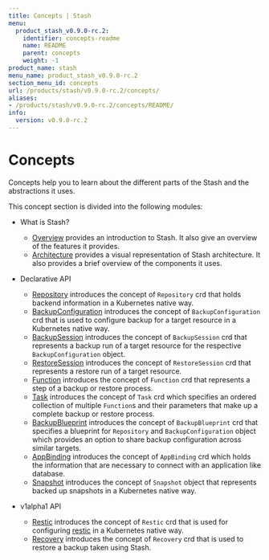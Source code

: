 ```yaml
---
title: Concepts | Stash
menu:
  product_stash_v0.9.0-rc.2:
    identifier: concepts-readme
    name: README
    parent: concepts
    weight: -1
product_name: stash
menu_name: product_stash_v0.9.0-rc.2
section_menu_id: concepts
url: /products/stash/v0.9.0-rc.2/concepts/
aliases:
- /products/stash/v0.9.0-rc.2/concepts/README/
info:
  version: v0.9.0-rc.2
---
```


# Concepts

Concepts help you to learn about the different parts of the Stash and the abstractions it uses.

This concept section is divided into the following modules:

- What is Stash?
  - [Overview](/products/stash/v0.9.0-rc.2/concepts/what-is-stash/overview) provides an introduction to Stash. It also give an overview of the features it provides.
  - [Architecture](/products/stash/v0.9.0-rc.2/concepts/what-is-stash/architecture) provides a visual representation of Stash architecture. It also provides a brief overview of the components it uses.

- Declarative API
  - [Repository](/products/stash/v0.9.0-rc.2/concepts/crds/repository) introduces the concept of `Repository` crd that holds backend information in a Kubernetes native way.
  - [BackupConfiguration](/products/stash/v0.9.0-rc.2/concepts/crds/backupconfiguration) introduces the concept of `BackupConfiguration` crd that is used to configure backup for a target resource in a Kubernetes native way.
  - [BackupSession](/products/stash/v0.9.0-rc.2/concepts/crds/backupsession) introduces the concept of `BackupSession` crd that represents a backup run of a target resource for the respective `BackupConfiguration` object.
  - [RestoreSession](/products/stash/v0.9.0-rc.2/concepts/crds/restoresession) introduces the concept of `RestoreSession` crd that represents a restore run of a target resource.
  - [Function](/products/stash/v0.9.0-rc.2/concepts/crds/function) introduces the concept of `Function` crd that represents a step of a backup or restore process.
  - [Task](/products/stash/v0.9.0-rc.2/concepts/crds/task) introduces the concept of `Task` crd which specifies an ordered collection of multiple `Function`s and their parameters that make up a complete backup or restore process.
  - [BackupBlueprint](/products/stash/v0.9.0-rc.2/concepts/crds/backupblueprint) introduces the concept of `BackupBlueprint` crd that specifies a blueprint for `Repository` and `BackupConfiguration` object which provides an option to share backup configuration across similar targets.
  - [AppBinding](/products/stash/v0.9.0-rc.2/concepts/appbinding) introduces the concept of `AppBinding` crd which holds the information that are necessary to connect with an application like database.
  - [Snapshot](/products/stash/v0.9.0-rc.2/concepts/crds/snapshot) introduces the concept of `Snapshot` object that represents backed up snapshots in a Kubernetes native way.

- v1alpha1 API
  - [Restic](/products/stash/v0.9.0-rc.2/concepts/crds/v1alpha1/restic) introduces the concept of `Restic` crd that is used for configuring [restic](https://restic.net) in a Kubernetes native way.
  - [Recovery](/products/stash/v0.9.0-rc.2/concepts/crds/v1alpha1/recovery) introduces the concept of `Recovery` crd that is used to restore a backup taken using Stash.
